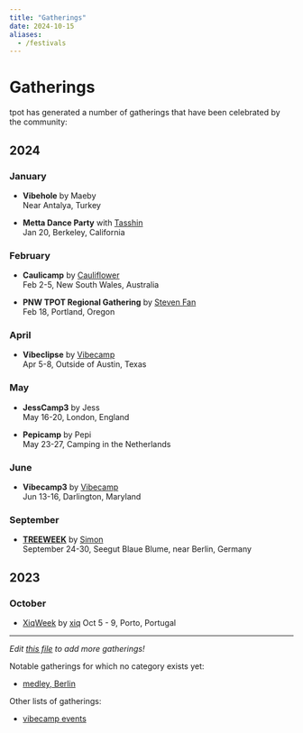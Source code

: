 ```yaml
---
title: "Gatherings"
date: 2024-10-15
aliases: 
  - /festivals
---
```


# Gatherings

tpot has generated a number of gatherings that have been celebrated by the community:

## 2024


### January
- **Vibehole** by Maeby  
  Near Antalya, Turkey

- **Metta Dance Party** with [Tasshin](https://x.com/tasshinfogleman)  
  Jan 20, Berkeley, California

### February
- **Caulicamp** by [Cauliflower](https://x.com/cauliflwr_human)  
  Feb 2-5, New South Wales, Australia

- **PNW TPOT Regional Gathering** by [Steven Fan](https://x.com/_StevenFan)  
  Feb 18, Portland, Oregon

### April
- **Vibeclipse** by [Vibecamp](https://vibe.camp)  
  Apr 5-8, Outside of Austin, Texas

### May
- **JessCamp3** by Jess  
  May 16-20, London, England

- **Pepicamp** by Pepi  
  May 23-27, Camping in the Netherlands

### June
- **Vibecamp3** by [Vibecamp](https://vibe.camp)  
  Jun 13-16, Darlington, Maryland


### September 
- **[TREEWEEK](https://simonohler.com/treeweek)** by [Simon](https://x.com/simon_ohler)  
  September 24-30, Seegut Blaue Blume, near Berlin, Germany 
  <!--
  - [TREEWEEK debrief with Richard D. Bartlett and Simon](https://x.com/i/broadcasts/1jMJgBAYBDeGL)
  --> 

## 2023 

### October 
- [XiqWeek](https://xiqweek.brick.do/) by [xiq](https://x.com/exgenesis)
  Oct 5 - 9, Porto, Portugal 

---

*Edit [this file](https://github.com/timothyylim/tpot-wiki/blob/main/content/docs/gatherings.md) to add more gatherings!*

Notable gatherings for which no category exists yet:
- [medley, Berlin](https://www.medley.berlin/)

Other lists of gatherings: 
- [vibecamp events](https://vibe.camp/events/)
